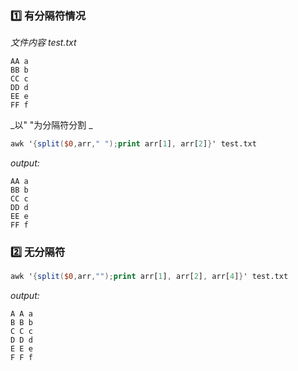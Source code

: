 ### :one: 有分隔符情况  
_文件内容 test.txt_
```
AA a
BB b
CC c
DD d
EE e
FF f
```
_以" "为分隔符分割 _
```awk
awk '{split($0,arr," ");print arr[1], arr[2]}' test.txt
```
_output:_
```
AA a
BB b
CC c
DD d
EE e
FF f
```

### :two: 无分隔符
```awk
awk '{split($0,arr,"");print arr[1], arr[2], arr[4]}' test.txt
```
_output:_
```
A A a
B B b
C C c
D D d
E E e
F F f
```
